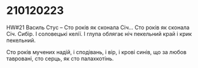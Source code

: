 # 210120223
HW#21
Василь Стус – Сто років як сконала Січ…
Сто років як сконала Січ.
Сибір. І соловецькі келії.
І глупа облягає ніч
пекельний край і крик пекельний.

Сто років мучених надій,
і сподівань, і вір, і крові
синів, що за любов тавровані,
сто серць, як сто палахкотінь.
